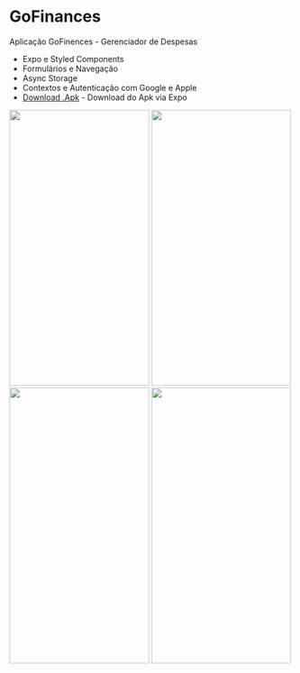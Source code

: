 # GoFinances

Aplicação GoFinences - Gerenciador de Despesas

- Expo e Styled Components
- Formulários e Navegação
- Async Storage
- Contextos e Autenticação com Google e Apple
- [Download .Apk](https://expo.dev/artifacts/e687f449-f7a8-4d76-a904-7201506e8cdf) - Download do Apk via Expo

<div>
  <img src="https://user-images.githubusercontent.com/98027423/187241785-476d27dd-8861-4a8c-beb2-cb0f2f93b72e.png" width="248" height="490">
  <img src="https://user-images.githubusercontent.com/98027423/187243270-462c0b43-89be-47b3-b5ab-86972cc9baad.png" width="248" height="490">
  <img src="https://user-images.githubusercontent.com/98027423/187243280-503f19e7-fe97-447f-832d-c5bd8b30d142.png" width="248" height="490">
  <img src="https://user-images.githubusercontent.com/98027423/187243323-8b82b4b2-c344-4b30-8ccd-cd5332ef2d8d.png" width="248" height="490">
</div>




